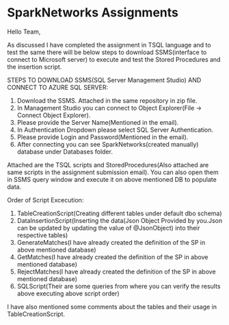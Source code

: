 # SparkNetworks Assignments

Hello Team,

As discussed I have completed the assignment in TSQL language and to test the same there will be below steps to download SSMS(interface to connect to Microsoft server) to execute and test the Stored Procedures and the insertion script.

STEPS TO DOWNLOAD SSMS(SQL Server Management Studio) AND CONNECT TO AZURE SQL SERVER: 

1) Download the SSMS. Attached in the same repository in zip file.
2) In Management Studio you can connect to Object Explorer(File -> Connect Object Explorer).
3) Please provide the Server Name(Mentioned in the email).
4) In Authentication Dropdown please select SQL Server Authentication.
5) Please provide Login and Password(Mentioned in the email).
6) After connecting you can see SparkNetworks(created manually) database under Databases folder.


Attached are the TSQL scripts and StoredProcedures(Also attached are same scripts in the assignment submission email). You can also open them in SSMS query window and execute it on above mentioned DB to populate data.



Order of Script Excecution:

1) TableCreationScript(Creating different tables under default dbo schema)
2) DataInsertionScript(Inserting the data(Json Object Provided by you.Json can be updated by updating the value of @JsonObject) into their respective tables)
3) GenerateMatches(I have already created the definition of the SP in above mentioned database)
4) GetMatches(I have already created the definition of the SP in above mentioned database)
5) RejectMatches(I have already created the definition of the SP in above mentioned database)
6) SQLScript(Their are some queries from where you can verify the results above executing above script order)

I have also mentioned some comments about the tables and their usage in TableCreationScript.


